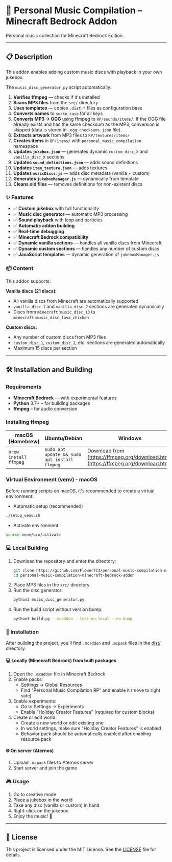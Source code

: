 # 🎵 Personal Music Compilation – Minecraft Bedrock Addon

Personal music collection for Minecraft Bedrock Edition.

---

## 📋 Description

This addon enables adding custom music discs with playback in your own jukebox.

The `music_disc_generator.py` script automatically:

1. **Verifies ffmpeg** — checks if it's installed
2. **Scans MP3 files** from the `src/` directory
3. **Uses templates** — copies `.dist.*` files as configuration base
4. **Converts names** to `snake_case` for all keys
5. **Converts MP3 → OGG** using ffmpeg to `RP/sounds/items/`. If the OGG file already exists and has the same checksum as the MP3, conversion is skipped (data is stored in `.ogg_checksums.json` file).
6. **Extracts artwork** from MP3 files to `RP/textures/items/`
7. **Creates items** in `BP/items/` with `personal_music_compilation` namespace
8. **Updates `jukebox.json`** — generates dynamic `custom_disc_X` and `vanilla_disc_X` sections
9. **Updates `sound_definitions.json`** — adds sound definitions
10. **Updates `item_texture.json`** — adds textures
11. **Updates `musicDiscs.js`** — adds disc metadata (vanilla + custom)
12. **Generates `jukeboxManager.js`** — dynamically from template
13. **Cleans old files** — removes definitions for non-existent discs

### ✨ Features

- ✅ **Custom jukebox** with full functionality
- ✅ **Music disc generator** — automatic MP3 processing
- ✅ **Sound playback** with loop and particles
- ✅ **Automatic addon building**
- ✅ **Real-time debugging**
- ✅ **Minecraft Bedrock compatibility**
- ✅ **Dynamic vanilla sections** — handles all vanilla discs from Minecraft
- ✅ **Dynamic custom sections** — handles any number of custom discs
- ✅ **JavaScript templates** — dynamic generation of `jukeboxManager.js`

### 📦 Content

This addon supports:

**Vanilla discs (21 discs):**

- All vanilla discs from Minecraft are automatically supported
- `vanilla_disc_1` and `vanilla_disc_2` sections are generated dynamically
- Discs from `minecraft:music_disc_13` to `minecraft:music_disc_lava_chicken`

**Custom discs:**

- Any number of custom discs from MP3 files
- `custom_disc_1`, `custom_disc_2`, etc. sections are generated automatically
- Maximum 15 discs per section

---

## 🛠️ Installation and Building

### Requirements

- **Minecraft Bedrock** — with experimental features
- **Python** 3.7+ – for building packages
- **ffmpeg** – for audio conversion

### Installing ffmpeg

| **macOS (Homebrew)**      | **Ubuntu/Debian**                                | **Windows**                                                                    |
|---------------------------|--------------------------------------------------|--------------------------------------------------------------------------------|
| ```brew install ffmpeg``` | ```sudo apt update && sudo apt install ffmpeg``` | Download from [https://ffmpeg.org/download.html](https://ffmpeg.org/download.html) |

### Virtual Environment (venv) - macOS

Before running scripts on macOS, it's recommended to create a virtual environment:

- Automatic setup (recommended)

```bash
./setup_venv.sh
```

- Activate environment

```bash
source venv/bin/activate
```

### 💻 Local Building

1. Download the repository and enter the directory:
    ```bash
   git clone https://github.com/Flower7C3/personal-music-compilation-minecraft-bedrock-addon.git
   cd personal-music-compilation-minecraft-bedrock-addon
   ```
2. Place MP3 files in the `src/` directory
3. Run the disc generator:
   ```bash
   python3 music_disc_generator.py
   ```
4. Run the build script without version bump:
   ```bash
   python3 build.py --mcaddon --test-on-local --no-bump
   ```

### 📱 Installation

After building the project, you'll find `.mcaddon` and `.mcpack` files in the [dist/](dist/) directory.

#### 💻 Locally (Minecraft Bedrock) from built packages

1. Open the `.mcaddon` file in Minecraft Bedrock
2. Enable packs:
    - Settings → Global Resources
    - Find "Personal Music Compilation RP" and enable it (move to right side)
3. Enable experiments:
    - Go to Settings → Experiments
    - Enable "Holiday Creator Features" (required for custom blocks)
4. Create or edit world:
    - Create a new world or edit existing one
    - In world settings, make sure "Holiday Creator Features" is enabled
    - Behavior pack should be automatically enabled after enabling resource pack

#### 🌐 On server (Aternos)

1. Upload `.mcpack` files to Aternos server
2. Start server and join the game

### 🎮 Usage

1. Go to creative mode
2. Place a jukebox in the world
3. Take any disc (vanilla or custom) in hand
4. Right-click on the jukebox
5. Enjoy the music! 🎵

---

## 📄 License

This project is licensed under the MIT License. See the [LICENSE](LICENSE) file for details.
